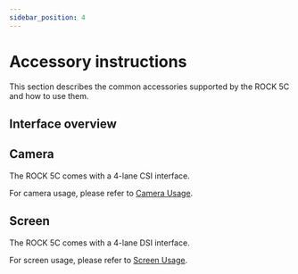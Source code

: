```yaml
---
sidebar_position: 4
---
```


# Accessory instructions

This section describes the common accessories supported by the ROCK 5C and how to use them.

## Interface overview

## Camera

The ROCK 5C comes with a 4-lane CSI interface.

For camera usage, please refer to [Camera Usage](../accessories/camera).

## Screen

The ROCK 5C comes with a 4-lane DSI interface.

For screen usage, please refer to [Screen Usage](../accessories/display).
